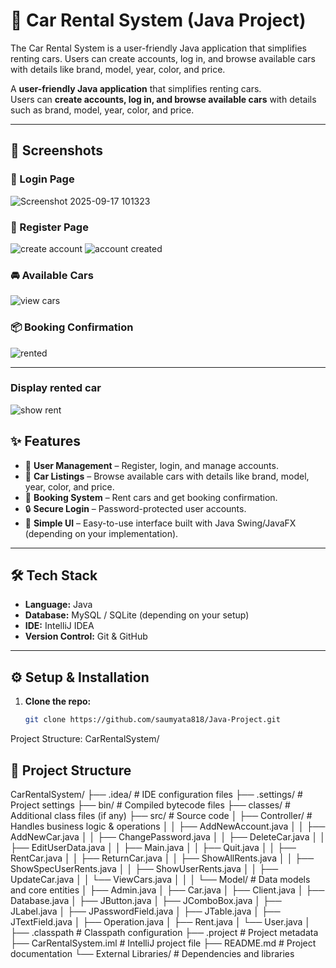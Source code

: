 # 🚗 Car Rental System (Java Project)
The Car Rental System is a user-friendly Java application that simplifies renting cars. Users can create accounts, log in, and browse available cars with details like brand, model, year, color, and price.



A **user-friendly Java application** that simplifies renting cars.  
Users can **create accounts, log in, and browse available cars** with details such as brand, model, year, color, and price.  

---

## 📸 Screenshots

### 🔑 Login Page
![Screenshot 2025-09-17 101323](https://github.com/user-attachments/assets/1ff0ff98-616b-4444-8768-d527619bf009)


### 📝 Register Page
![create account](https://github.com/user-attachments/assets/20268068-b169-4467-9ef3-8b06f43b216f)
![account created](https://github.com/user-attachments/assets/7aad7bb8-2d26-4075-bfca-70bdde72f185)



### 🚘 Available Cars
![view cars](https://github.com/user-attachments/assets/bc2d1a05-ab1a-4bde-938b-f41416aa78f6)


### 📦 Booking Confirmation
![rented](https://github.com/user-attachments/assets/c7218e3b-a4b8-4e6f-a562-adc6c6249a3f)

---
 ### Display rented car
![show rent](https://github.com/user-attachments/assets/d3703b66-f6b1-49dd-a010-ae28ee9884e1)

## ✨ Features

- 👤 **User Management** – Register, login, and manage accounts.
- 🚗 **Car Listings** – Browse available cars with details like brand, model, year, color, and price.
- 📅 **Booking System** – Rent cars and get booking confirmation.
- 🔒 **Secure Login** – Password-protected user accounts.
- 🎨 **Simple UI** – Easy-to-use interface built with Java Swing/JavaFX (depending on your implementation).

---

## 🛠️ Tech Stack

- **Language:** Java  
- **Database:** MySQL / SQLite (depending on your setup)  
- **IDE:** IntelliJ IDEA  
- **Version Control:** Git & GitHub  

---

## ⚙️ Setup & Installation

1. **Clone the repo:**
   ```bash
   git clone https://github.com/saumyata818/Java-Project.git


Project Structure:
CarRentalSystem/
## 📂 Project Structure

CarRentalSystem/
├── .idea/ # IDE configuration files
├── .settings/ # Project settings
├── bin/ # Compiled bytecode files
├── classes/ # Additional class files (if any)
├── src/ # Source code
│ ├── Controller/ # Handles business logic & operations
│ │ ├── AddNewAccount.java
│ │ ├── AddNewCar.java
│ │ ├── ChangePassword.java
│ │ ├── DeleteCar.java
│ │ ├── EditUserData.java
│ │ ├── Main.java
│ │ ├── Quit.java
│ │ ├── RentCar.java
│ │ ├── ReturnCar.java
│ │ ├── ShowAllRents.java
│ │ ├── ShowSpecUserRents.java
│ │ ├── ShowUserRents.java
│ │ ├── UpdateCar.java
│ │ └── ViewCars.java
│ │
│ └── Model/ # Data models and core entities
│ ├── Admin.java
│ ├── Car.java
│ ├── Client.java
│ ├── Database.java
│ ├── JButton.java
│ ├── JComboBox.java
│ ├── JLabel.java
│ ├── JPasswordField.java
│ ├── JTable.java
│ ├── JTextField.java
│ ├── Operation.java
│ ├── Rent.java
│ └── User.java
│
├── .classpath # Classpath configuration
├── .project # Project metadata
├── CarRentalSystem.iml # IntelliJ project file
├── README.md # Project documentation
└── External Libraries/ # Dependencies and libraries
